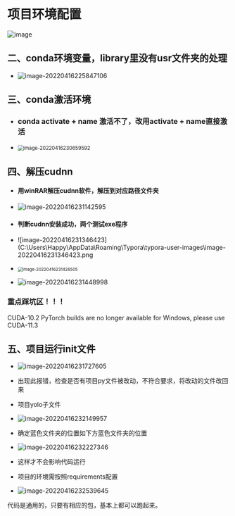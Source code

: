 # 项目环境配置


![image](https://user-images.githubusercontent.com/93062146/178000815-3e00c101-ff3e-4c3e-a923-059c22c0c6b8.png)


## 二、conda环境变量，library里没有usr文件夹的处理

- ![image-20220416225847106](C:\Users\Happy\AppData\Roaming\Typora\typora-user-images\image-20220416225847106.png)







## 三、conda激活环境

- ### conda activate + name  激活不了，改用activate + name直接激活

- <img src="C:\Users\Happy\AppData\Roaming\Typora\typora-user-images\image-20220416230659592.png" alt="image-20220416230659592" style="zoom: 80%;" />





## 四、解压cudnn

- #### 用winRAR解压cudnn软件，解压到对应路径文件夹

- ![image-20220416231142595](C:\Users\Happy\AppData\Roaming\Typora\typora-user-images\image-20220416231142595.png)



- #### 判断cudnn安装成功，两个测试exe程序 

- ![image-20220416231346423](C:\Users\Happy\AppData\Roaming\Typora\typora-user-images\image-20220416231346423.png

- <img src="C:\Users\Happy\AppData\Roaming\Typora\typora-user-images\image-20220416231426505.png" alt="image-20220416231426505" style="zoom:67%;" />

- ![image-20220416231448998](C:\Users\Happy\AppData\Roaming\Typora\typora-user-images\image-20220416231448998.png)



### 重点踩坑区！！！

CUDA-10.2 PyTorch builds are no longer available for Windows, please use CUDA-11.3



## 五、项目运行init文件

-  ![image-20220416231727605](C:\Users\Happy\AppData\Roaming\Typora\typora-user-images\image-20220416231727605.png)

- 出现此报错，检查是否有项目py文件被改动，不符合要求，将改动的文件改回来



- 项目yolo子文件
- ![image-20220416232149957](C:\Users\Happy\AppData\Roaming\Typora\typora-user-images\image-20220416232149957.png)



- 确定蓝色文件夹的位置如下方蓝色文件夹的位置

- ![image-20220416232227346](C:\Users\Happy\AppData\Roaming\Typora\typora-user-images\image-20220416232227346.png)

- 这样才不会影响代码运行



- 项目的环境需按照requirements配置
- ![image-20220416232539645](C:\Users\Happy\AppData\Roaming\Typora\typora-user-images\image-20220416232539645.png)

代码是通用的，只要有相应的包，基本上都可以跑起来。 
